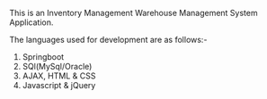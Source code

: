 This is an Inventory Management Warehouse Management System Application.

The languages used for development are as follows:-

1) Springboot
2) SQl(MySql/Oracle)
3) AJAX, HTML & CSS
4) Javascript & jQuery

